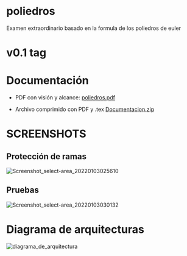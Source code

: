 # poliedros

Examen extraordinario basado en la formula de los poliedros de euler

# v0.1 tag

# Documentación 

 - PDF con visión y alcance: [poliedros.pdf](https://github.com/arturozr/poliedros/files/7801027/poliedros.pdf)
  
 - Archivo comprimido con PDF y .tex  [Documentacion.zip](https://github.com/arturozr/poliedros/files/7801036/Documentacion.zip)

# SCREENSHOTS

<h2> Protección de ramas </h2>

![Screenshot_select-area_20220103025610](https://user-images.githubusercontent.com/96809361/147913365-75a3eff5-1bb7-4a81-96b1-7291487231fa.png)

<h2>Pruebas</h2>

![Screenshot_select-area_20220103030132](https://user-images.githubusercontent.com/96809361/147913777-5946bf1f-932a-4aed-8f88-3fc18504a797.png)
  
 # Diagrama de arquitecturas
 
 ![diagrama_de_arquitectura](https://user-images.githubusercontent.com/96809361/147923086-6781b299-73c5-4856-95a7-cb798218068e.png)
